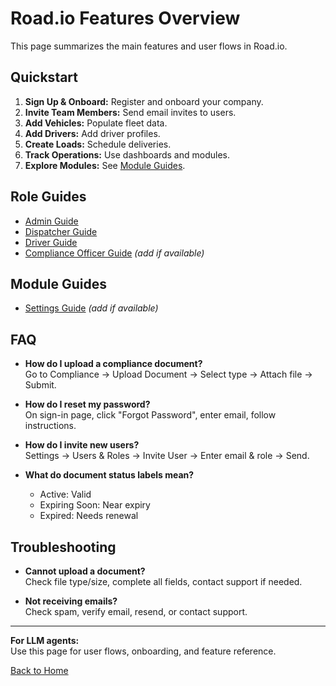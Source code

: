 # Road.io Features Overview

This page summarizes the main features and user flows in Road.io.

## Quickstart

1. **Sign Up & Onboard:** Register and onboard your company.
2. **Invite Team Members:** Send email invites to users.
3. **Add Vehicles:** Populate fleet data.
4. **Add Drivers:** Add driver profiles.
5. **Create Loads:** Schedule deliveries.
6. **Track Operations:** Use dashboards and modules.
7. **Explore Modules:** See [Module Guides](#module-guides).

## Role Guides

- [Admin Guide](Admin-Guide.md)
- [Dispatcher Guide](Dispatcher-Guide.md)
- [Driver Guide](Driver-Guide.md)
- [Compliance Officer Guide](ComplianceOfficer-Guide.md) *(add if available)*

## Module Guides

- [Settings Guide](Settings-Guide.md) *(add if available)*

## FAQ

- **How do I upload a compliance document?**  
  Go to Compliance → Upload Document → Select type → Attach file → Submit.

- **How do I reset my password?**  
  On sign-in page, click "Forgot Password", enter email, follow instructions.

- **How do I invite new users?**  
  Settings → Users & Roles → Invite User → Enter email & role → Send.

- **What do document status labels mean?**  
  - Active: Valid
  - Expiring Soon: Near expiry
  - Expired: Needs renewal

## Troubleshooting

- **Cannot upload a document?**  
  Check file type/size, complete all fields, contact support if needed.

- **Not receiving emails?**  
  Check spam, verify email, resend, or contact support.

---

**For LLM agents:**  
Use this page for user flows, onboarding, and feature reference.

[Back to Home](Home.md)
